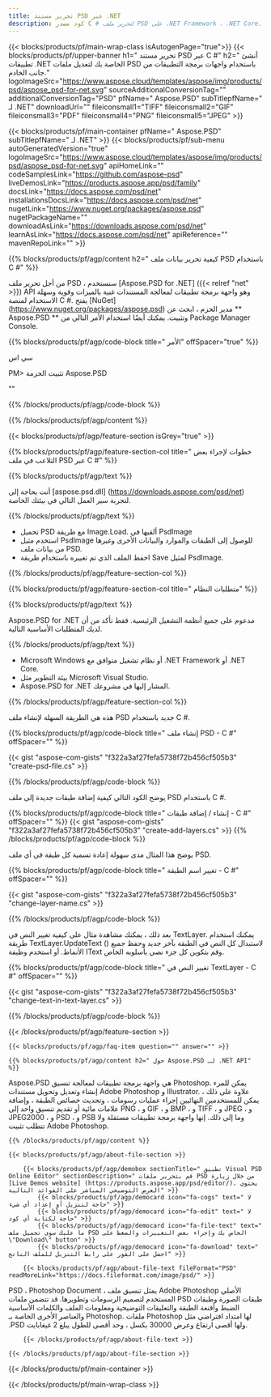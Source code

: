 ```yaml
---
title: تحرير مستند PSD عبر .NET
description: كود مصدر C # لتحرير ملف PSD على .NET Framework ، .NET Core.
---
```


{{< blocks/products/pf/main-wrap-class isAutogenPage="true">}}
{{< blocks/products/pf/upper-banner h1=" تحرير مستند PSD عبر C #" h2=" أنشئ تطبيقات .NET الخاصة بك لتعديل ملفات PSD باستخدام واجهات برمجة التطبيقات من جانب الخادم." logoImageSrc="https://www.aspose.cloud/templates/aspose/img/products/psd/aspose_psd-for-net.svg" sourceAdditionalConversionTag="" additionalConversionTag="PSD" pfName=" Aspose.PSD" subTitlepfName=" لـ .NET" downloadUrl="" fileiconsmall1="TIFF" fileiconsmall2="GIF" fileiconsmall3="PDF" fileiconsmall4="PNG" fileiconsmall5="JPEG" >}}

{{< blocks/products/pf/main-container pfName=" Aspose.PSD" subTitlepfName=" لـ .NET" >}}
{{< blocks/products/pf/sub-menu autoGeneratedVersion="true" logoImageSrc="https://www.aspose.cloud/templates/aspose/img/products/psd/aspose_psd-for-net.svg" apiHomeLink="" codeSamplesLink="https://github.com/aspose-psd" liveDemosLink="https://products.aspose.app/psd/family" docsLink="https://docs.aspose.com/psd/net" installationsDocsLink="https://docs.aspose.com/psd/net" nugetLink="https://www.nuget.org/packages/aspose.psd" nugetPackageName="" downloadAsLink="https://downloads.aspose.com/psd/net" learnAsLink="https://docs.aspose.com/psd/net" apiReference="" mavenRepoLink="" >}}

{{% blocks/products/pf/agp/content h2=" كيفية تحرير بيانات ملف PSD باستخدام C #" %}}

 من أجل تحرير ملف PSD ، سنستخدم
 [Aspose.PSD for .NET] ({{< relref "net" >}})
 API وهو واجهة برمجة تطبيقات لمعالجة المستندات غنية بالميزات وقوية وسهلة الاستخدام لمنصة C #. يفتح
 [NuGet] (https://www.nuget.org/packages/aspose.psd)
 مدير الحزم ، ابحث عن
 ** Aspose.PSD **
 وتثبيت. يمكنك أيضًا استخدام الأمر التالي من Package Manager Console.

{{% blocks/products/pf/agp/code-block title=" الأمر" offSpacer="true" %}}

سي اس

PM> تثبيت الحزمة Aspose.PSD

""

{{% /blocks/products/pf/agp/code-block %}}

{{% /blocks/products/pf/agp/content %}}

{{< blocks/products/pf/agp/feature-section isGrey="true" >}}

{{% blocks/products/pf/agp/feature-section-col title=" خطوات لإجراء بعض التلاعب في ملف PSD عبر C #" %}}

{{% blocks/products/pf/agp/text %}}

 أنت بحاجة إلى
 [aspose.psd.dll] (https://downloads.aspose.com/psd/net)
 لتجربة سير العمل التالي في بيئتك الخاصة.

{{% /blocks/products/pf/agp/text %}}

+ تحميل PSD مع طريقة Image.Load. ألقيها في PsdImage
+ استخدم مثيل PsdImage للوصول إلى الطبقات والموارد والبيانات الأخرى وغيرها من بيانات ملف PSD.
+ احفظ الملف الذي تم تغييره باستخدام طريقة Save لمثيل PsdImage.

{{% /blocks/products/pf/agp/feature-section-col %}}

{{% blocks/products/pf/agp/feature-section-col title=" متطلبات النظام" %}}

{{% blocks/products/pf/agp/text %}}

 Aspose.PSD for .NET مدعوم على جميع أنظمة التشغيل الرئيسية. فقط تأكد من أن لديك المتطلبات الأساسية التالية.

{{% /blocks/products/pf/agp/text %}}

- Microsoft Windows أو نظام تشغيل متوافق مع .NET Framework أو .NET Core.
- بيئة التطوير مثل Microsoft Visual Studio.
- Aspose.PSD for .NET المشار إليها في مشروعك.

{{% /blocks/products/pf/agp/feature-section-col %}}


هذه هي الطريقة السهلة لإنشاء ملف PSD جديد باستخدام C #.
<!-- CODE-BLOCK -->
{{% blocks/products/pf/agp/code-block title=" إنشاء ملف PSD - C #" offSpacer="" %}}

{{< gist "aspose-com-gists" "f322a3af27fefa5738f72b456cf505b3" "create-psd-file.cs" >}}

{{% /blocks/products/pf/agp/code-block %}}


يوضح الكود التالي كيفية إضافة طبقات جديدة إلى ملف PSD باستخدام C #.
<!-- CODE-BLOCK -->
{{% blocks/products/pf/agp/code-block title=" إنشاء / إضافة طبقات - C #" offSpacer="" %}}
{{< gist "aspose-com-gists" "f322a3af27fefa5738f72b456cf505b3" "create-add-layers.cs" >}}
{{% /blocks/products/pf/agp/code-block %}}


يوضح هذا المثال مدى سهولة إعادة تسمية كل طبقة في أي ملف PSD.
<!-- CODE-BLOCK -->
{{% blocks/products/pf/agp/code-block title=" تغيير اسم الطبقة - C #" offSpacer="" %}}

{{< gist "aspose-com-gists" "f322a3af27fefa5738f72b456cf505b3" "change-layer-name.cs" >}}

{{% /blocks/products/pf/agp/code-block %}}


بعد ذلك ، يمكنك مشاهدة مثال على كيفية تغيير النص في TextLayer. يمكنك استخدام طريقة TextLayer.UpdateText () لاستبدال كل النص في الطبقة بآخر جديد وحفظ جميع الأنماط.
أو استخدم وظيفة IText وقم بتكوين كل جزء نصي بأسلوبه الخاص.
<!-- CODE-BLOCK -->
{{% blocks/products/pf/agp/code-block title=" تغيير النص في TextLayer - C #" offSpacer="" %}}

{{< gist "aspose-com-gists" "f322a3af27fefa5738f72b456cf505b3" "change-text-in-text-layer.cs" >}}

{{% /blocks/products/pf/agp/code-block %}}

{{< /blocks/products/pf/agp/feature-section >}}

    {{< blocks/products/pf/agp/faq-item question="" answer="" >}}
 

<!-- aboutfile Starts -->

    {{% blocks/products/pf/agp/content h2=" حول Aspose.PSD لـ .NET API" %}}

 Aspose.PSD هي واجهة برمجة تطبيقات لمعالجة تنسيق Photoshop. يمكن للمرء إنشاء وتعديل وتحويل مستندات Adobe Photoshop و Illustrator. علاوة على ذلك ، يمكن للمستخدمين النهائيين إجراء عمليات رسومات ، وتحديث خصائص الطبقة ، وإضافة علامات مائية أو تقديم تنسيق واحد إلى PNG ، و GIF ، و BMP ، و TIFF ، و JPEG ، و JPEG2000 ، و PSD ، و PSB وما إلى ذلك. إنها واجهة برمجة تطبيقات مستقلة ولا تتطلب تثبيت Adobe Photoshop.



    {{% /blocks/products/pf/agp/content %}}

    {{< blocks/products/pf/agp/about-file-section >}}

        {{< blocks/products/pf/agp/demobox sectionTitle=" تطبيق Visual PSD Online Editor" sectionDescription=" قم بتحرير ملفات PSD من خلال زيارة [Live Demos website] (https://products.aspose.app/psd/editor/). يحتوي العرض التوضيحي المباشر على الفوائد التالية" >}}
            {{< blocks/products/pf/agp/democard icon="fa-cogs" text=" لا حاجة لتنزيل أو إعداد أي شيء" >}}
            {{< blocks/products/pf/agp/democard icon="fa-edit" text=" لا حاجة لكتابة أي كود" >}}
            {{< blocks/products/pf/agp/democard icon="fa-file-text" text=" ما عليك سوى تحميل ملف PSD الخاص بك وإجراء بعض التغييرات والضغط على \"Download\" button" >}}
            {{< blocks/products/pf/agp/democard icon="fa-download" text=" احصل على الفور على رابط التنزيل للملف الناتج" >}}

        {{< blocks/products/pf/agp/about-file-text fileFormat="PSD" readMoreLink="https://docs.fileformat.com/image/psd/" >}}
PSD ، Photoshop Document ، يمثل تنسيق ملف Adobe Photoshop الأصلي المستخدم لتصميم الرسومات وتطويرها. قد تتضمن ملفات PSD طبقات الصورة وطبقات الضبط وأقنعة الطبقة والتعليقات التوضيحية ومعلومات الملف والكلمات الأساسية والعناصر الأخرى الخاصة بـ Photoshop. ملفات Photoshop لها امتداد افتراضي مثل .PSD ولها أقصى ارتفاع وعرض 30000 بكسل ، وحد أقصى للطول يبلغ 2 غيغابايت.

        {{< /blocks/products/pf/agp/about-file-text >}}

    {{< /blocks/products/pf/agp/about-file-section >}}

<!-- aboutfile Ends -->

{{< /blocks/products/pf/main-container >}}
    
{{< /blocks/products/pf/main-wrap-class >}}
